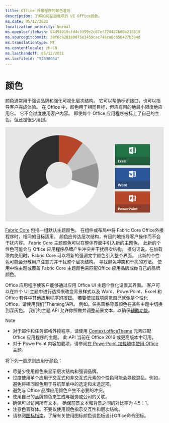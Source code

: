 ```yaml
---
title: Office 外接程序的颜色准则
description: 了解如何在加载项的 UI Office颜色。
ms.date: 05/12/2021
localization_priority: Normal
ms.openlocfilehash: 04d93010cfd4c3359e2c87ef224487b00a218318
ms.sourcegitcommit: 30f6c620380075e3459cac748ca0c656427b384d
ms.translationtype: MT
ms.contentlocale: zh-CN
ms.lasthandoff: 05/12/2021
ms.locfileid: "52330064"
---
```

# <a name="color"></a>颜色

颜色通常用于强调品牌和强化可视化层次结构。 它可以帮助标识接口，也可以指导客户完成体验。 在 Office 中，颜色用于相同目标，但应有目的地最小限度地应用它。 它不会过度使用客户内容。 即使每个 Office 应用程序被标上了自己的主色，但还是很少用到。

![显示 Office、Excel、Word 和 PowerPoint 的配色方案。 主要颜色Office为黑白，次要颜色为浅灰色、深灰色和橙色。 文本的基准颜色Excel绿色，Word 为蓝色，PowerPoint橙色。](../images/office-addins-color-schemes.png)

[Fabric Core](fabric-core.md) 包括一组默认主题颜色。 在组件或布局中将 Fabric Core Office外接程序时，相同的目标适用。 颜色应传达层次结构，有目的地指导客户操作而不会干扰内容。 Fabric Core 主题颜色可以在整体界面中引入新的主题色。 此新的个性色可能会与 Office 应用程序品牌产生冲突并干扰层次结构。 换句话说，在加载项内使用时，Fabric Core 可以将新的强调文字颜色引入整个界面。 此新的个性色可能会分散用户注意力并干扰整个层次结构。 寻找避免冲突和干扰的方法。 使用中性主题或覆盖 Fabric Core 主题颜色来匹配Office 应用品牌或你自己的品牌颜色。

Office 应用程序使客户能够通过应用 Office UI 主题个性化设置其界面。 客户可以在四个 UI 主题中进行选择来改变背景样式以及 Word、PowerPoint、Excel 和 Office 套件中其他应用程序的按钮。 若要使加载项感觉自己就像是个性化Office，请使用我们"Theming"API。 例如，任务窗格背景颜色在某些主题中切换到深灰色。 我们的主题 API 允许你照做并调整前景文本，以确保[辅助功能](../design/accessibility-guidelines.md)。

> [!NOTE]
> - 对于邮件和任务窗格外接程序，请使用 [Context.officeTheme](/javascript/api/office/office.context) 元素匹配 Office 应用程序的主题。 此 API 当前在 Office 2016 或更高版本中可用。
> - 对于 PowerPoint 内容加载项，请参阅[在 PowerPoint 加载项中使用 Office 主题](../powerpoint/use-document-themes-in-your-powerpoint-add-ins.md)。

将下列一般原则应用于颜色：

- 尽量少使用颜色来显示层次结构和强调品牌。
- 过度使用单个应用于交互式和非交互式元素的个性色可能会导致混乱。例如，避免将相同颜色用于导航菜单中的选定和未选定项。
- 避免与 Office 品牌应用颜色产生不必要的冲突。
- 使用自己的品牌颜色来生成与服务或公司的关联。
- 确保可以访问所有文本。 确保前景文本和背景之间的对比率为 4.5：1。
- 注意色盲群体。不要仅使用颜色指示交互性和层次结构。
- 请参阅[图标指南](../design/add-in-icons.md)，了解有关使用图标颜色调色板设计Office命令图标。
